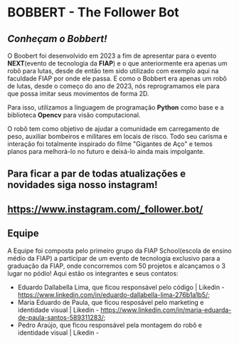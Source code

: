 # BOBBERT - The Follower Bot
*Conheçam o Bobbert!*
--
O Boobert foi desenvolvido em 2023 a fim de apresentar para o evento **NEXT**(evento de tecnologia da **FIAP**) e o que anteriormente era apenas um robô para lutas, desde de então tem sido utilizado com exemplo aqui na faculdade FIAP por onde ele passa.
E como o Bobbert era apenas um robô de lutas, desde o começo do ano de 2023, nós reprogramamos ele para que possa imitar seus movimentos de forma 2D.

Para isso, utilizamos a linguagem de programação **Python** como base e a biblioteca **Opencv** para visão computacional.

O robô tem como objetivo de ajudar a comunidade em carregamento de peso, auxiliar bombeiros e militares em locais de risco.
Todo seu carisma e interação foi totalmente inspirado do filme "Gigantes de Aço" e temos planos para melhorá-lo no futuro e deixá-lo ainda mais impolgante.

## Para ficar a par de todas atualizações e novidades siga nosso instagram!
https://www.instagram.com/_follower.bot/
--
Equipe
--
A Equipe foi composta pelo primeiro grupo da FIAP School(escola de ensino médio da FIAP) a participar de um evento de tecnologia exclusivo para a graduação da FIAP, onde concorremos com 50 projetos e alcançamos o 3 lugar no pódio!
Aqui estão os integrantes e seus contatos:
- Eduardo Dallabella Lima, que ficou responsável pelo código | Likedin - https://www.linkedin.com/in/eduardo-dallabella-lima-276b1a1b5/;
- Maria Eduardo de Paula, que ficou resposável pelo marketing e identidade visual | Likedin - https://www.linkedin.com/in/maria-eduarda-de-paula-santos-589311283/;
- Pedro Araújo, que ficou responsável pela montagem do robô e identidade visual | Likedin - 
